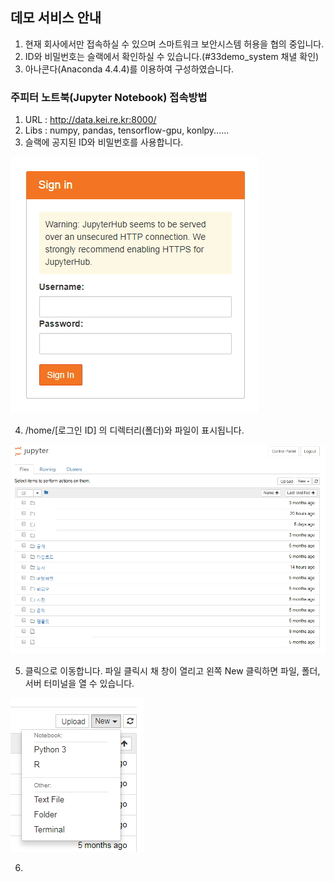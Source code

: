 ## 데모 서비스 안내
1) 현재 회사에서만 접속하실 수 있으며 스마트워크 보안시스템 허용을 협의 중입니다.
2) ID와 비밀번호는 슬랙에서 확인하실 수 있습니다.(#33demo_system 채녈 확인)
3) 아나콘다(Anaconda 4.4.4)를 이용하여 구성하였습니다.

### 주피터 노트북(Jupyter Notebook) 접속방법
1) URL : http://data.kei.re.kr:8000/
2) Libs : numpy, pandas, tensorflow-gpu, konlpy......
3) 슬랙에 공지된 ID와 비밀번호를 사용합니다.

![로그인](01_jupyter_login.jpg)

4) /home/[로그인 ID] 의 디렉터리(폴더)와 파일이 표시됩니다.

![로그인 계정 홈 디렉터리](02_jupyter_home.jpg)

5) 클릭으로 이동합니다. 파일 클릭시 채 창이 열리고 왼쪽 New 클릭하면 파일, 폴더, 서버 터미널을 열 수 있습니다.

![New 클릭](03_jupyter_new.jpg)

6) 

##
